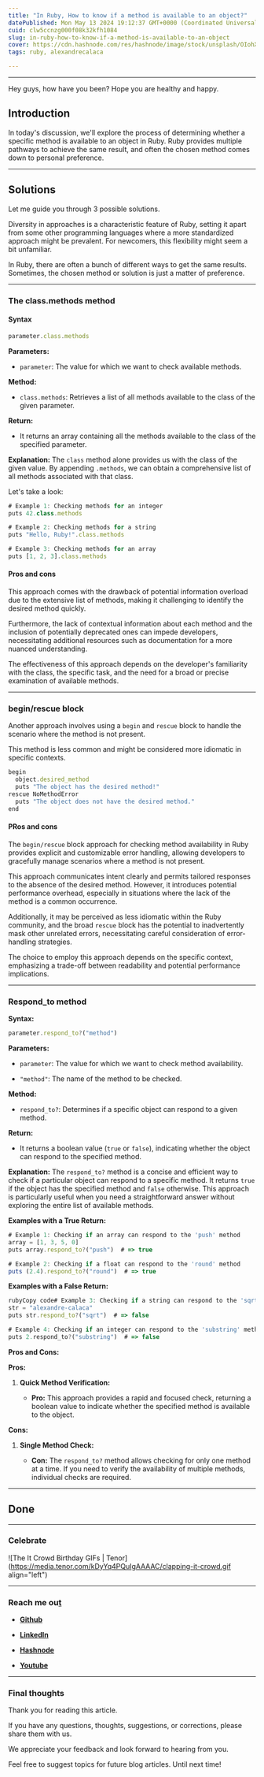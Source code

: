 ```yaml
---
title: "In Ruby, How to know if a method is available to an object?"
datePublished: Mon May 13 2024 19:12:37 GMT+0000 (Coordinated Universal Time)
cuid: clw5ccnzg000f08k32kfh1084
slug: in-ruby-how-to-know-if-a-method-is-available-to-an-object
cover: https://cdn.hashnode.com/res/hashnode/image/stock/unsplash/OIohXAQ_lRw/upload/3c334648bd79ca89b963e0b6b30e1e8a.jpeg
tags: ruby, alexandrecalaca

---
```


---

Hey guys, how have you been? Hope you are healthy and happy.

## Introduction

In today's discussion, we'll explore the process of determining whether a specific method is available to an object in Ruby. Ruby provides multiple pathways to achieve the same result, and often the chosen method comes down to personal preference.

---

## Solutions

Let me guide you through 3 possible solutions.

Diversity in approaches is a characteristic feature of Ruby, setting it apart from some other programming languages where a more standardized approach might be prevalent. For newcomers, this flexibility might seem a bit unfamiliar.

In Ruby, there are often a bunch of different ways to get the same results. Sometimes, the chosen method or solution is just a matter of preference.

---

### The class.methods method

#### Syntax

```javascript
parameter.class.methods
```

**Parameters:**

* `parameter`: The value for which we want to check available methods.
    

**Method:**

* `class.methods`: Retrieves a list of all methods available to the class of the given parameter.
    

**Return:**

* It returns an array containing all the methods available to the class of the specified parameter.
    

**Explanation:** The `class` method alone provides us with the class of the given value. By appending `.methods`, we can obtain a comprehensive list of all methods associated with that class.

Let's take a look:

```javascript
# Example 1: Checking methods for an integer
puts 42.class.methods

# Example 2: Checking methods for a string
puts "Hello, Ruby!".class.methods

# Example 3: Checking methods for an array
puts [1, 2, 3].class.methods
```

#### Pros and cons

This approach comes with the drawback of potential information overload due to the extensive list of methods, making it challenging to identify the desired method quickly.

Furthermore, the lack of contextual information about each method and the inclusion of potentially deprecated ones can impede developers, necessitating additional resources such as documentation for a more nuanced understanding.

The effectiveness of this approach depends on the developer's familiarity with the class, the specific task, and the need for a broad or precise examination of available methods.

---

### **begin/rescue block**

Another approach involves using a `begin` and `rescue` block to handle the scenario where the method is not present.

This method is less common and might be considered more idiomatic in specific contexts.

```javascript
begin
  object.desired_method
  puts "The object has the desired method!"
rescue NoMethodError
  puts "The object does not have the desired method."
end
```

#### PRos and cons

The `begin/rescue` block approach for checking method availability in Ruby provides explicit and customizable error handling, allowing developers to gracefully manage scenarios where a method is not present.

This approach communicates intent clearly and permits tailored responses to the absence of the desired method. However, it introduces potential performance overhead, especially in situations where the lack of the method is a common occurrence.

Additionally, it may be perceived as less idiomatic within the Ruby community, and the broad `rescue` block has the potential to inadvertently mask other unrelated errors, necessitating careful consideration of error-handling strategies.

The choice to employ this approach depends on the specific context, emphasizing a trade-off between readability and potential performance implications.

---

### Respond\_to method

**Syntax:**

```javascript
parameter.respond_to?("method")
```

**Parameters:**

* `parameter`: The value for which we want to check method availability.
    
* `"method"`: The name of the method to be checked.
    

**Method:**

* `respond_to?`: Determines if a specific object can respond to a given method.
    

**Return:**

* It returns a boolean value (`true` or `false`), indicating whether the object can respond to the specified method.
    

**Explanation:** The `respond_to?` method is a concise and efficient way to check if a particular object can respond to a specific method. It returns `true` if the object has the specified method and `false` otherwise. This approach is particularly useful when you need a straightforward answer without exploring the entire list of available methods.

**Examples with a True Return:**

```javascript
# Example 1: Checking if an array can respond to the 'push' method
array = [1, 3, 5, 0]
puts array.respond_to?("push")  # => true

# Example 2: Checking if a float can respond to the 'round' method
puts (2.4).respond_to?("round")  # => true
```

**Examples with a False Return:**

```javascript
rubyCopy code# Example 3: Checking if a string can respond to the 'sqrt' method
str = "alexandre-calaca"
puts str.respond_to?("sqrt")  # => false

# Example 4: Checking if an integer can respond to the 'substring' method
puts 2.respond_to?("substring")  # => false
```

**Pros and Cons:**

**Pros:**

1. **Quick Method Verification:**
    
    * **Pro:** This approach provides a rapid and focused check, returning a boolean value to indicate whether the specified method is available to the object.
        

**Cons:**

1. **Single Method Check:**
    
    * **Con:** The `respond_to?` method allows checking for only one method at a time. If you need to verify the availability of multiple methods, individual checks are required.
        

---

## **Done**

---

### **Celebrate**

![The It Crowd Birthday GIFs | Tenor](https://media.tenor.com/kDyYq4PQuIgAAAAC/clapping-it-crowd.gif align="left")

---

### **Reach me ou**[**t**](https://github.com/alexcalaca)

* [**Github**](https://github.com/alexcalaca)
    
* [**Linke**](https://linkedin.com/in/alexandrecalacaofficial)[**dIn**](https://github.com/alexcalaca)
    
* [**H**](https://hashnode.com/onboard?next=/@alexandrecalaca)[**ashnode**](https://linkedin.com/in/alexandrecalacaofficial)
    
* [**You**](https://github.com/alexcalaca)[**t**](https://hashnode.com/onboard?next=/@alexandrecalaca)[**u**](https://www.youtube.com/@alexandrecalacaofficial)[**be**](https://linkedin.com/in/alexandrecalacaofficial)
    

---

### Final thoughts

Thank you for reading this article.

If you have any questions, thoughts, suggestions, or corrections, please share them with us.

We appreciate your feedback and look forward to hearing from you.

Feel free to suggest topics for future blog articles. Until next time!